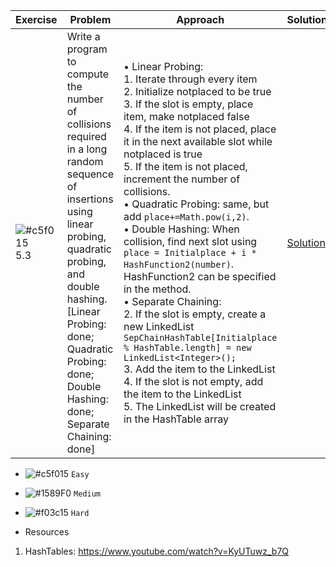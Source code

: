 | Exercise  | Problem | Approach | Solution | Day | 
| ------------- | ------------- | ------------- | ------------- | ------------- | 
| ![#c5f015](https://placehold.co/15x15/c5f015/c5f015.png) 5.3 | Write a program to compute the number of collisions required in a long random sequence of insertions using linear probing, quadratic probing, and double hashing. [Linear Probing: done; Quadratic Probing: done; Double Hashing: done; Separate Chaining: done] | • Linear Probing:</br> 1. Iterate through every item </br> 2. Initialize notplaced to be true </br>3. If the slot is empty, place item, make notplaced false </br>4. If the item is not placed, place it in the next available slot while notplaced is true </br>5. If the item is not placed, increment the number of collisions. </br> • Quadratic Probing: same, but add `place+=Math.pow(i,2)`.</br> • Double Hashing: When collision, find next slot using `place = Initialplace + i * HashFunction2(number)`. HashFunction2 can be specified in the method. </br> • Separate Chaining: </br>2. If the slot is empty, create a new LinkedList </br> `SepChainHashTable[Initialplace % HashTable.length] = new LinkedList<Integer>();`</br>3. Add the item to the LinkedList </br>4. If the slot is not empty, add the item to the LinkedList </br>5. The LinkedList will be created in the HashTable array| [Solution](https://github.com/ayazhankadessova/LeetCode_Practice/blob/main/DSA_Book/Chapter5/HashTable.java) | March, 12 / 13 / 14 | 

- ![#c5f015](https://placehold.co/15x15/c5f015/c5f015.png) `Easy`
- ![#1589F0](https://placehold.co/15x15/1589F0/1589F0.png) `Medium`
- ![#f03c15](https://placehold.co/15x15/f03c15/f03c15.png) `Hard`

- Resources 
1. HashTables: https://www.youtube.com/watch?v=KyUTuwz_b7Q
